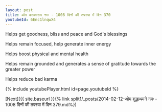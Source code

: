 ```yaml
---
layout: post
title: ओम वसकाराय नमः - 1008 दिनों की तपस्या में दिन 370
youtubeId: 6Enc1lnqwX4
---
```

 
 
Helps get goodness, bliss and peace and God's blessings
 
Helps remain focused, help generate inner energy 
 
Helps boost physical and mental health 
 
Helps remain grounded and generates a sense of gratitude towards the greater power 
 
Helps reduce bad karma
 
 
 
 


{% include youtubePlayer.html id=page.youtubeId %}
 
[Next]({{ site.baseurl }}{% link  split1/_posts/2014-02-12-ओम शुद्धाथमने नमः - 1008 दिनों की तपस्या में दिन 379.md%})
 
